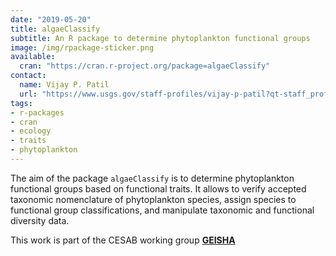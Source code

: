 ```yaml
---
date: "2019-05-20"
title: algaeClassify
subtitle: An R package to determine phytoplankton functional groups
image: /img/rpackage-sticker.png
available:
  cran: "https://cran.r-project.org/package=algaeClassify"
contact:
  name: Vijay P. Patil
  url: "https://www.usgs.gov/staff-profiles/vijay-p-patil?qt-staff_profile_science_products=0#qt-staff_profile_science_products"
tags:
- r-packages
- cran
- ecology
- traits
- phytoplankton
---
```


The aim of the package `algaeClassify` is to determine phytoplankton functional groups
based on functional traits. It allows to verify accepted taxonomic nomenclature of
phytoplankton species, assign species to functional group classifications, and
manipulate taxonomic and functional diversity data.

This work is part of the CESAB working group [**GEISHA**](https://www.fondationbiodiversite.fr/en/the-frb-in-action/programs-and-projects/le-cesab/geisha/)


<!--more-->
